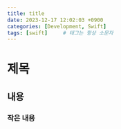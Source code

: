 ```yaml
---
title: title
date: 2023-12-17 12:02:03 +0900
categories: [Development, Swift]
tags: [swift]     # 태그는 항상 소문자
---
```


# 제목

## 내용

### 작은 내용
